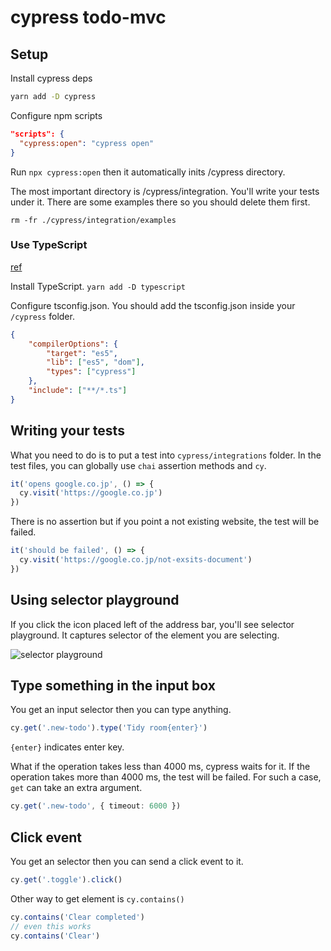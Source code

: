 # cypress todo-mvc

## Setup

Install cypress deps

```bash
yarn add -D cypress
```

Configure npm scripts

```json
"scripts": {
  "cypress:open": "cypress open"
}
```

Run `npx cypress:open` then it automatically inits /cypress directory.

The most important directory is /cypress/integration.
You'll write your tests under it.
There are some examples there so you should delete them first.

`rm -fr ./cypress/integration/examples`

### Use TypeScript

[ref](https://docs.cypress.io/guides/tooling/typescript-support)

Install TypeScript. `yarn add -D typescript`

Configure tsconfig.json.
You should add the tsconfig.json inside your `/cypress` folder.

```json
{
    "compilerOptions": {
        "target": "es5",
        "lib": ["es5", "dom"],
        "types": ["cypress"]
    },
    "include": ["**/*.ts"]
}
```

## Writing your tests

What you need to do is to put a test into `cypress/integrations` folder.
In the test files, you can globally use `chai` assertion methods and `cy`.

```typescript
it('opens google.co.jp', () => {
  cy.visit('https://google.co.jp')
})
```

There is no assertion but if you point a not existing website, the test will be failed.

```typescript
it('should be failed', () => {
  cy.visit('https://google.co.jp/not-exsits-document')
})
```

## Using selector playground

If you click the icon placed left of the address bar, you'll see selector playground.
It captures selector of the element you are selecting.

![selector playground](./assets/selector-playground.png)

## Type something in the input box

You get an input selector then you can type anything.

```typescript
cy.get('.new-todo').type('Tidy room{enter}')
```

`{enter}` indicates enter key.

What if the operation takes less than 4000 ms, cypress waits for it.
If the operation takes more than 4000 ms, the test will be failed.
For such a case, `get` can take an extra argument.

```typescript
cy.get('.new-todo', { timeout: 6000 })
```

## Click event

You get an selector then you can send a click event to it.

```typescript
cy.get('.toggle').click()
```

Other way to get element is `cy.contains()`

```typescript
cy.contains('Clear completed')
// even this works
cy.contains('Clear')
```
